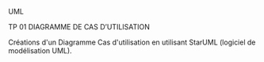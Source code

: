 UML

TP 01
DIAGRAMME DE CAS D’UTILISATION


Créations d'un Diagramme Cas d'utilisation en utilisant StarUML (logiciel de modélisation UML).
